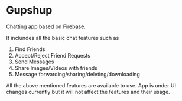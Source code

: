 # Gupshup
Chatting app based on Firebase.

It inclundes all the basic chat features such as
1) Find Friends
2) Accept/Reject Friend Requests
3) Send Messages
4) Share Images/Videos with friends
5) Message forwarding/sharing/deleting/downloading

All the above mentioned features are available to use.
App is under UI changes currently but it will not affect the features and their usage.
